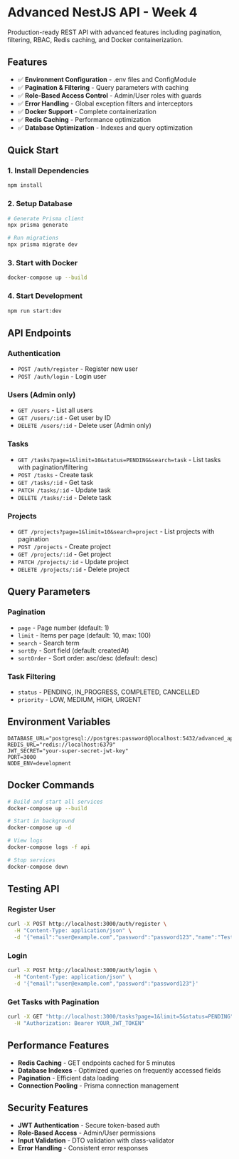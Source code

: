 # Advanced NestJS API - Week 4

Production-ready REST API with advanced features including pagination, filtering, RBAC, Redis caching, and Docker containerization.

## Features

- ✅ **Environment Configuration** - .env files and ConfigModule
- ✅ **Pagination & Filtering** - Query parameters with caching
- ✅ **Role-Based Access Control** - Admin/User roles with guards
- ✅ **Error Handling** - Global exception filters and interceptors
- ✅ **Docker Support** - Complete containerization
- ✅ **Redis Caching** - Performance optimization
- ✅ **Database Optimization** - Indexes and query optimization

## Quick Start

### 1. Install Dependencies
```bash
npm install
```

### 2. Setup Database
```bash
# Generate Prisma client
npx prisma generate

# Run migrations
npx prisma migrate dev
```

### 3. Start with Docker
```bash
docker-compose up --build
```

### 4. Start Development
```bash
npm run start:dev
```

## API Endpoints

### Authentication
- `POST /auth/register` - Register new user
- `POST /auth/login` - Login user

### Users (Admin only)
- `GET /users` - List all users
- `GET /users/:id` - Get user by ID
- `DELETE /users/:id` - Delete user (Admin only)

### Tasks
- `GET /tasks?page=1&limit=10&status=PENDING&search=task` - List tasks with pagination/filtering
- `POST /tasks` - Create task
- `GET /tasks/:id` - Get task
- `PATCH /tasks/:id` - Update task
- `DELETE /tasks/:id` - Delete task

### Projects
- `GET /projects?page=1&limit=10&search=project` - List projects with pagination
- `POST /projects` - Create project
- `GET /projects/:id` - Get project
- `PATCH /projects/:id` - Update project
- `DELETE /projects/:id` - Delete project

## Query Parameters

### Pagination
- `page` - Page number (default: 1)
- `limit` - Items per page (default: 10, max: 100)
- `search` - Search term
- `sortBy` - Sort field (default: createdAt)
- `sortOrder` - Sort order: asc/desc (default: desc)

### Task Filtering
- `status` - PENDING, IN_PROGRESS, COMPLETED, CANCELLED
- `priority` - LOW, MEDIUM, HIGH, URGENT

## Environment Variables

```env
DATABASE_URL="postgresql://postgres:password@localhost:5432/advanced_api_db"
REDIS_URL="redis://localhost:6379"
JWT_SECRET="your-super-secret-jwt-key"
PORT=3000
NODE_ENV=development
```

## Docker Commands

```bash
# Build and start all services
docker-compose up --build

# Start in background
docker-compose up -d

# View logs
docker-compose logs -f api

# Stop services
docker-compose down
```

## Testing API

### Register User
```bash
curl -X POST http://localhost:3000/auth/register \
  -H "Content-Type: application/json" \
  -d '{"email":"user@example.com","password":"password123","name":"Test User"}'
```

### Login
```bash
curl -X POST http://localhost:3000/auth/login \
  -H "Content-Type: application/json" \
  -d '{"email":"user@example.com","password":"password123"}'
```

### Get Tasks with Pagination
```bash
curl -X GET "http://localhost:3000/tasks?page=1&limit=5&status=PENDING" \
  -H "Authorization: Bearer YOUR_JWT_TOKEN"
```

## Performance Features

- **Redis Caching** - GET endpoints cached for 5 minutes
- **Database Indexes** - Optimized queries on frequently accessed fields
- **Pagination** - Efficient data loading
- **Connection Pooling** - Prisma connection management

## Security Features

- **JWT Authentication** - Secure token-based auth
- **Role-Based Access** - Admin/User permissions
- **Input Validation** - DTO validation with class-validator
- **Error Handling** - Consistent error responses